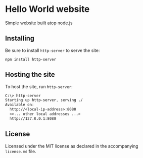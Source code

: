 # Hello World website

Simple website built atop node.js

## Installing

Be sure to install `http-server` to serve the site:

`npm install http-server`

## Hosting the site

To host the site, run `http-server`:

```txt
C:\> http-server
Starting up http-server, serving ./
Available on:
  http://<local-ip-address>:8080
  <>... other local addresses ...>
  http://127.0.0.1:8080
```

## License

Licensed under the MIT license as declared in the accompanying `license.md` file.
